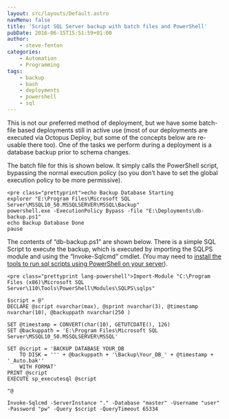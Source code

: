 ```yaml
---
layout: src/layouts/Default.astro
navMenu: false
title: 'Script SQL Server backup with batch files and PowerShell'
pubDate: 2016-06-15T15:51:59+01:00
author:
    - steve-fenton
categories:
    - Automation
    - Programming
tags:
    - backup
    - bash
    - deployments
    - powershell
    - sql
---
```


This is not our preferred method of deployment, but we have some batch-file based deployments still in active use (most of our deployments are executed via Octopus Deploy, but some of the concepts below are re-usable there too). One of the tasks we perform during a deployment is a database backup prior to schema changes.

The batch file for this is shown below. It simply calls the PowerShell script, bypassing the normal execution policy (so you don’t have to set the global execution policy to be more permissive).

```
<pre class="prettyprint">echo Backup Database Starting
explorer "E:\Program Files\Microsoft SQL Server\MSSQL10_50.MSSQLSERVER\MSSQL\Backup"
powershell.exe -ExecutionPolicy Bypass -file "E:\Deployments\db-backup.ps1"
echo Backup Database Done
pause
```
The contents of “db-backup.ps1” are shown below. There is a simple SQL Script to execute the backup, which is executed by importing the SQLPS module and using the “Invoke-Sqlcmd” cmdlet. (You may need to [install the tools to run sql scripts using PowerShell on your server](/2015/08/run-custom-database-scripts-with-powershell-and-octopus-deploy/#running-sql-with-powershell)).

```
<pre class="prettyprint lang-powershell">Import-Module "C:\Program Files (x86)\Microsoft SQL Server\110\Tools\PowerShell\Modules\SQLPS\sqlps"

$script = @"
DECLARE @script nvarchar(max), @sprint nvarchar(3), @timestamp nvarchar(10), @backuppath nvarchar(250 )

SET @timestamp = CONVERT(char(10), GETUTCDATE(), 126)
SET @backuppath = 'E:\Program Files\Microsoft SQL Server\MSSQL10_50.MSSQLSERVER\MSSQL'

SET @script = 'BACKUP DATABASE YOUR_DB
    TO DISK = ''' + @backuppath + '\Backup\Your_DB_' + @timestamp + '_Auto.bak'' 
    WITH FORMAT'
PRINT @script
EXECUTE sp_executesql @script

"@

Invoke-Sqlcmd -ServerInstance "." -Database "master" -Username "user" -Password "pw" -Query $script -QueryTimeout 65334
```